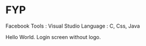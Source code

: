 # FYP
Facebook
Tools : Visual Studio 
Language : C, Css, Java 

Hello World.
Login screen without logo.
